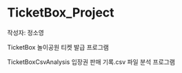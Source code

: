 # TicketBox_Project
작성자: 정소영 

TicketBox
놀이공원 티켓 발급 프로그램

TicketBoxCsvAnalysis
입장권 판매 기록.csv 파일 분석 프로그램 
